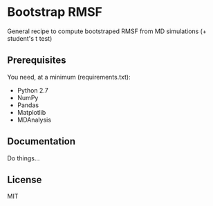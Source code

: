 # Bootstrap RMSF
General recipe to compute bootstraped RMSF from MD simulations (+ student's t test) 

## Prerequisites

You need, at a minimum (requirements.txt):

* Python 2.7
* NumPy
* Pandas
* Matplotlib
* MDAnalysis

## Documentation

Do things...

## License
MIT
